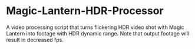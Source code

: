 # Magic-Lantern-HDR-Processor
A video processing script that turns flickering HDR video shot with Magic Lantern into footage with HDR dynamic range. Note that output footage will result in decreased fps.
